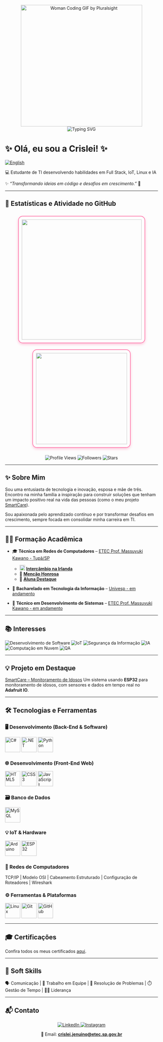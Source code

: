 <p align="center">
  <img src="https://media.giphy.com/media/L1R1tvI9svkIWwpVYr/giphy.gif" width="400" alt="Woman Coding GIF by Pluralsight"/><br/>
  <img src="https://readme-typing-svg.herokuapp.com?font=Fira+Code&size=24&pause=1000&color=A450FF&width=600&lines=&nbsp;&nbsp;&nbsp;&nbsp;&nbsp;&nbsp;&nbsp;&nbsp;&nbsp;&nbsp;&nbsp;&nbsp;&nbsp;&nbsp;&nbsp;Hello+World!;&nbsp;&nbsp;&nbsp;&nbsp;&nbsp;&nbsp;&nbsp;&nbsp;&nbsp;Transformando+ideias+em+código.;&nbsp;&nbsp;&nbsp;&nbsp;&nbsp;&nbsp;&nbsp;Sempre+aprendendo+coisas+novas!" alt="Typing SVG"/>
</p>


# ✨ Olá, eu sou a Crislei! ✨

[![English](https://img.shields.io/badge/English-0078D4?style=for-the-badge)](README.md)

💻 Estudante de TI desenvolvendo habilidades em Full Stack, IoT, Linux e IA

✨ _“Transformando ideias em código e desafios em crescimento.”_ 🚀

---

## 🚀 Estatísticas e Atividade no GitHub

<p align="center">
  <span style="display:inline-block; border:2px solid #ff77aa; border-radius:15px; box-shadow:0 4px 8px rgba(255,119,170,0.4); margin:10px; padding:10px;">
    <img src="https://github-readme-stats.vercel.app/api?username=CrisleiKeliJenuino&show_icons=true&count_private=true&theme=radical" width="395"/>
  </span>

  <span style="display:inline-block; border:2px solid #ff77aa; border-radius:15px; box-shadow:0 4px 8px rgba(255,119,170,0.4); margin:10px; padding:10px;">
    <img src="https://github-readme-stats.vercel.app/api/top-langs/?username=CrisleiKeliJenuino&layout=compact&theme=radical" width="300"/>
  </span>
</p>

<p align="center">
  <img src="https://komarev.com/ghpvc/?username=CrisleiKeliJenuino&color=ff77aa&style=flat-square&label=Visualizações+no+Perfil" alt="Profile Views" />
  <img src="https://img.shields.io/github/followers/CrisleiKeliJenuino?label=Seguidores&style=flat-square&color=ff77aa" alt="Followers" />
  <img src="https://img.shields.io/github/stars/CrisleiKeliJenuino?label=Stars&style=flat-square&color=ff77aa" alt="Stars" />
</p>

---

## ✨ Sobre Mim

Sou uma entusiasta de tecnologia e inovação, esposa e mãe de três. Encontro na minha família a inspiração para construir soluções que tenham um impacto positivo real na vida das pessoas (como o meu projeto [SmartCare](https://github.com/CrisleiKeliJenuino/SmartCare)).

Sou apaixonada pelo aprendizado contínuo e por transformar desafios em crescimento, sempre focada em consolidar minha carreira em TI.

---

## 👩‍🎓 Formação Acadêmica

- 🎓 **Técnica em Redes de Computadores** – [ETEC Prof. Massuyuki Kawano - Tupã/SP](https://www.linkedin.com/company/etec-professor-massuyuki-kawano/posts/?feedView=all)
  - <img src="https://cdn.jsdelivr.net/gh/hjnilsson/country-flags/svg/ie.svg" width="18"/> **[Intercâmbio na Irlanda](https://drive.google.com/file/d/1DfSC0XiT_dPFcbQCl0g3t9-KTPlv5VJe/view?usp=drive_link)**
  - 🏅 **[Menção Honrosa](https://drive.google.com/file/d/1e0WEvrJBHwcIwB3sgdeoJnkm2NFimrOD/view?usp=drive_link)**
  - 🌟 **[Aluna Destaque](https://drive.google.com/file/d/1hQmEx5VKX0VX65wE3EyVUFlieXqizYx8/view?usp=drive_link)**

- 🚧 **Bacharelado em Tecnologia da Informação** – [Univesp - em andamento](https://www.linkedin.com/school/univespoficial/posts/?feedView=all)

- 🚧 **Técnico em Desenvolvimento de Sistemas** – [ETEC Prof. Massuyuki Kawano - em andamento](https://www.linkedin.com/company/etec-professor-massuyuki-kawano/posts/?feedView=all)

---

## 📚 Interesses

![Desenvolvimento de Software](https://img.shields.io/badge/Desenvolvimento_de_Software-blue?style=for-the-badge&logo=devicons&logoColor=white)
![IoT](https://img.shields.io/badge/IoT-orange?style=for-the-badge)
![Segurança da Informação](https://img.shields.io/badge/Segurança_da_Informação-red?style=for-the-badge)
![IA](https://img.shields.io/badge/IA-purple?style=for-the-badge)
![Computação em Nuvem](https://img.shields.io/badge/Computação_em_Nuvem-lightblue?style=for-the-badge)
![QA](https://img.shields.io/badge/QA-green?style=for-the-badge)

---

## 💡 Projeto em Destaque
[SmartCare – Monitoramento de Idosos](https://github.com/CrisleiKeliJenuino/SmartCare)
Um sistema usando **ESP32** para monitoramento de idosos, com sensores e dados em tempo real no **Adafruit IO**.

---

## 🛠️ Tecnologias e Ferramentas

### 🖥️ Desenvolvimento (Back-End & Software)
<p>
  <img src="https://cdn.jsdelivr.net/gh/devicons/devicon/icons/csharp/csharp-original.svg" width="50" alt="C#"/>
  <img src="https://cdn.jsdelivr.net/gh/devicons/devicon/icons/dot-net/dot-net-original.svg" width="50" alt=".NET"/>
  <img src="https://cdn.jsdelivr.net/gh/devicons/devicon/icons/python/python-original.svg" width="50" alt="Python"/>
</p>

### 🌐 Desenvolvimento (Front-End Web)
<p>
  <img src="https://cdn.jsdelivr.net/gh/devicons/devicon/icons/html5/html5-original.svg" width="50" alt="HTML5"/>
  <img src="https://cdn.jsdelivr.net/gh/devicons/devicon/icons/css3/css3-original.svg" width="50" alt="CSS3"/>
  <img src="https://cdn.jsdelivr.net/gh/devicons/devicon/icons/javascript/javascript-original.svg" width="50" alt="JavaScript"/>
</p>

### 🗃️ Banco de Dados
<p>
  <img src="https://cdn.jsdelivr.net/gh/devicons/devicon/icons/mysql/mysql-original.svg" width="50" alt="MySQL"/>
  </p>

### 💡 IoT & Hardware
<p>
  <img src="https://cdn.jsdelivr.net/gh/devicons/devicon/icons/arduino/arduino-original.svg" width="50" alt="Arduino"/>
  <img src="https://cdn.jsdelivr.net/gh/devicons/devicon/icons/embeddedc/embeddedc-original.svg" width="50" alt="ESP32"/>
</p>

### 📡 Redes de Computadores
<p>
  TCP/IP | Modelo OSI | Cabeamento Estruturado | Configuração de Roteadores | Wireshark
</p>

### ⚙️ Ferramentas & Plataformas
<p>
  <img src="https://cdn.jsdelivr.net/gh/devicons/devicon/icons/linux/linux-original.svg" width="50" alt="Linux"/>
  <img src="https://cdn.jsdelivr.net/gh/devicons/devicon/icons/git/git-original.svg" width="50" alt="Git"/>
  <img src="https://cdn.jsdelivr.net/gh/devicons/devicon/icons/github/github-original.svg" width="50" alt="GitHub"/>
</p>

---

## 🎓 Certificações
Confira todos os meus certificados [aqui](https://drive.google.com/drive/folders/1xziCuoIzkomlMtxSooMkjr3KXa8Try5W?usp=drive_link).

---

## 🧠 Soft Skills
🗣️ Comunicação | 🤝 Trabalho em Equipe | 🧩 Resolução de Problemas | ⏱️ Gestão de Tempo | 👩‍💼 Liderança

---

## 📬 Contato

<p align="center">
  <a href="https://www.linkedin.com/in/crislei-jenuino-b3407734a/">
    <img src="https://img.shields.io/badge/-LinkedIn-blue?style=flat&logo=linkedin&logoColor=white" alt="LinkedIn"/>
  </a>
  <a href="https://instagram.com/crisleikeli">
    <img src="https://img.shields.io/badge/-Instagram-E4405F?style=flat&logo=instagram&logoColor=white" alt="Instagram"/>
  </a>

<p align="center">
  📧 Email: <b><a href="mailto:crislei.jenuino@etec.sp.gov.br">crislei.jenuino@etec.sp.gov.br</a></b>
</p>
